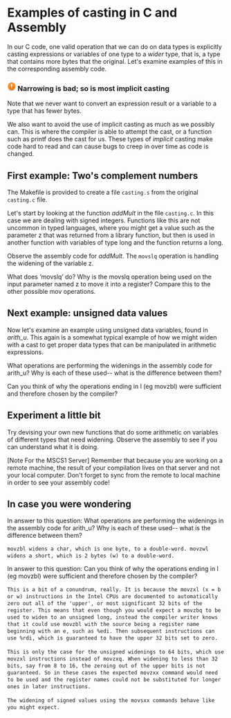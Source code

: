 # Examples of casting in C and Assembly

In our C code, one valid operation that we can do on data types is explicitly casting expressions or variables of one type to a *wider* type, that is, a type that contains more bytes that the original. Let's examine examples of this in the corresponding assembly code.

### <img src="../img/emblem-important.svg" alt="Important" width="20" align="bottom"> Narrowing is bad; so is most implicit casting

Note that we never want to convert an expression result or a variable to a type that has fewer bytes.

We also want to avoid the use of implicit casting as much as we possibly can. This is where the compiler is able to attempt the cast, or a function such as printf does the cast for us. These types of *implicit* casting make code hard to read and can cause bugs to creep in over time as code is changed.


## First example: Two's complement numbers

The Makefile is provided to create a file `casting.s` from the original `casting.c` file.

Let's start by looking at the function *addMult* in the file `casting.c`. In this case we are dealing with signed integers. Functions like this are not uncommon in typed languages, where you might get a value such as the parameter z that was returned from a library function, but then is used in another function with variables of type long and the function returns a long.

Observe the assembly code for *addMult*. The `movslq` operation is handling the widening of the variable z.

What does ‘movslq’ do? Why is the movslq operation being used on the input parameter named z to move it into a register? Compare this to the other possible mov operations.

## Next example: unsigned data values

Now let's examine an example using unsigned data variables, found in *arith_u*. This again is a somewhat typical example of how we might widen with a cast to get proper data types that can be manipulated in arithmetic expressions.

What operations are performing the widenings in the assembly code for arith_u? Why is each of these used-- what is the difference between them?

Can you think of why the operations ending in l (eg movzbl) were sufficient and therefore chosen by the compiler?




## Experiment a little bit

Try devising your own new functions that do some arithmetic on variables of different types that need widening. Observe the assembly to see if you can understand what it is doing.

[Note For the MSCS1 Server] Remember that because you are working on a remote machine, the result of your compilation lives on that server and not your local computer. Don't forget to sync from the remote to local machine in order to see your assembly code!

## In case you were wondering

In answer to this question: What operations are performing the widenings in the assembly code for arith_u? Why is each of these used-- what is the difference between them?

    movzbl widens a char, which is one byte, to a double-word. movzwl widens a short, which is 2 bytes (w) to a double-word.

In answer to this question: Can you think of why the operations ending in l (eg movzbl) were sufficient and therefore chosen by the compiler?

    This is a bit of a conundrum, really. It is because the movzxl (x = b or w) instructions in the Intel CPUs are documented to automatically zero out all of the 'upper', or most significant 32 bits of the register. This means that even though you would expect a movzbq to be used to widen to an unsigned long, instead the compiler writer knows that it could use movzbl with the source being a register name beginning with an e, such as %edi. Then subsequent instructions can use %rdi, which is guaranteed to have the upper 32 bits set to zero.

    This is only the case for the unsigned widenings to 64 bits, which use movzxl instructions instead of movzxq. When widening to less than 32 bits, say from 8 to 16, the zeroing out of the upper bits is not guaranteed. So in these cases the expected movzxx command would need to be used and the register names could not be substituted for longer ones in later instructions.
    
    The widening of signed values using the movsxx commands behave like you might expect.
   

